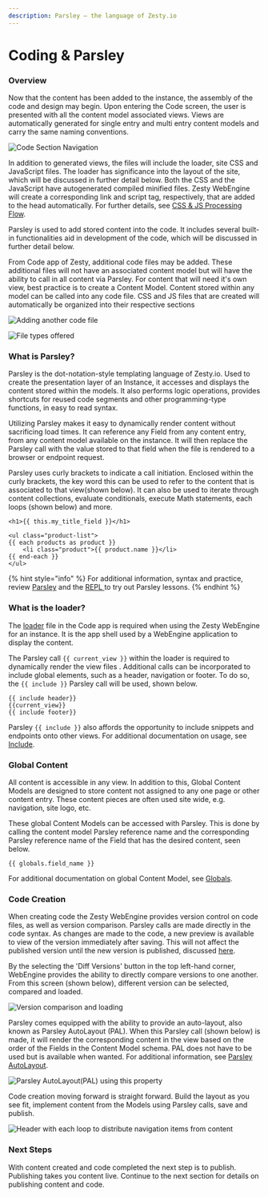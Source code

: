 ```yaml
---
description: Parsley — the language of Zesty.io
---
```


# Coding & Parsley

### Overview

Now that the content has been added to the instance, the assembly of the code and design may begin. Upon entering the Code screen, the user is presented with all the content model associated views. Views are automatically generated for single entry and multi entry content models and carry the same naming conventions.&#x20;

![Code Section Navigation](<../../../.gitbook/assets/image (95).png>)

In addition to generated views, the files will include the loader, site CSS and JavaScript files. The loader has significance into the layout of the site, which will be discussed in further detail below. Both the CSS and the JavaScript have autogenerated compiled minified files. Zesty WebEngine will create a corresponding link and script tag, respectively,  that are added to the head automatically. For further details, see [CSS & JS Processing Flow](../../../webengine/guides/web-engine/css-processing-flow.md).&#x20;

Parsley is used to add stored content into the code. It includes several built-in functionalities aid in development of the code, which will be discussed in further detail below.&#x20;

From Code app of Zesty, additional code files may be added. These additional files will not have an associated content model but will have the ability to call in all content via Parsley. For content that will need it's own view, best practice is to create a Content Model. Content stored within any model can be called into any code file.  CSS and JS files that are created will automatically be organized into their respective sections

![Adding another code file](<../../../.gitbook/assets/image (89).png>)

![File types offered](<../../../.gitbook/assets/image (79).png>)

### What is Parsley?

Parsley is the dot-notation-style templating language of Zesty.io. Used to create the presentation layer of an Instance, it accesses and displays the content stored within the models. It also performs logic operations, provides shortcuts for reused code segments and other programming-type functions, in easy to read syntax.

Utilizing Parsley makes it easy to dynamically render content without sacrificing load times. It can reference any Field from any content entry, from any content model available on the instance. It will then replace the Parsley call with the value stored to that field when the file is rendered to a browser or endpoint request.

Parsley uses curly brackets to indicate a call initiation. Enclosed within the curly brackets, the key word this can be used to refer to the content that is associated to that view(shown below). It can also be used to iterate through content collections, evaluate conditionals, execute Math statements, each loops (shown below) and more.&#x20;

```
<h1>{{ this.my_title_field }}</h1>

<ul class="product-list">  
{{ each products as product }}
    <li class="product">{{ product.name }}</li>
{{ end-each }}
</ul>
```

{% hint style="info" %}
For additional information, syntax and practice, review [Parsley](../../../webengine/guides/web-engine/introduction-to-parsley/) and the [REPL ](https://parsley.zesty.io/)to try out Parsley lessons.
{% endhint %}

### What is the loader?

The [loader](../glossary.md#loader) file in the Code app is required when using the Zesty WebEngine for an instance. It is the app shell used by a WebEngine application to display the content.

The Parsley call `{{ current_view }}` within the loader is required to dynamically render the view files . Additional calls can be incorporated to include global elements, such as a header, navigation or footer. To do so, the `{{ include }}` Parsley call will be used, shown below.&#x20;

```
{{ include header}}
{{current_view}}
{{ include footer}}
```

Parsley `{{ include }}` also affords the opportunity to include snippets and endpoints onto other views. For additional documentation on usage, see [Include](../../../webengine/guides/web-engine/introduction-to-parsley/include.md).

### Global Content

All content is accessible in any view. In addition to this, Global Content Models are designed to store content not assigned to any one page or other content entry. These content pieces are often used site wide, e.g. navigation, site logo, etc.

These global Content Models can be accessed with Parsley. This is done by calling the content model Parsley reference name and the corresponding Parsley reference name of the Field that has the desired content, seen below.

```
{{ globals.field_name }}
```

&#x20;For additional documentation on global Content Model, see [Globals](../../../instances/ui/content/globals.md).

### Code Creation

When creating code the Zesty WebEngine provides version control on code files, as well as version comparison. Parsley calls are made directly in the code syntax. As changes are made to the code, a new preview is available to view of the version immediately after saving. This will not affect the published version until the new version is published, discussed [here](publishing.md).

By the selecting the 'Diff Versions' button in the top left-hand corner,  WebEngine provides the ability to directly compare versions to one another. From this screen (shown below), different version can be selected, compared and loaded.&#x20;

![Version comparison and loading](<../../../.gitbook/assets/image (100).png>)

Parsley comes equipped with the ability to provide an auto-layout, also known as Parsley AutoLayout (PAL). When this Parsley call (shown below) is made, it will render the corresponding content in the view based on the order of the Fields in the Content Model schema. PAL does not have to be used but is available when wanted. For additional information, see [Parsley AutoLayout](../../../webengine/guides/web-engine/introduction-to-parsley/parsley-autolayout.md).

![Parsley AutoLayout(PAL) using this property](<../../../.gitbook/assets/image (35).png>)

Code creation moving forward is straight forward. Build the layout as you see fit, implement content from the Models using Parsley calls, save and publish.

![Header with each loop to distribute navigation items from content](<../../../.gitbook/assets/image (2).png>)

### Next Steps

With content created and code completed the next step is to publish. Publishing takes you content live. Continue to the next section for details on publishing content and code.
